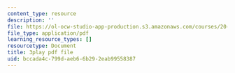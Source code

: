 ```yaml
---
content_type: resource
description: ''
file: https://ol-ocw-studio-app-production.s3.amazonaws.com/courses/20-219-becoming-the-next-bill-nye-writing-and-hosting-the-educational-show-january-iap-2015/bccada4c799daeb66b292eab99558387_VQi6t2NfWig.pdf
file_type: application/pdf
learning_resource_types: []
resourcetype: Document
title: 3play pdf file
uid: bccada4c-799d-aeb6-6b29-2eab99558387
---
```

